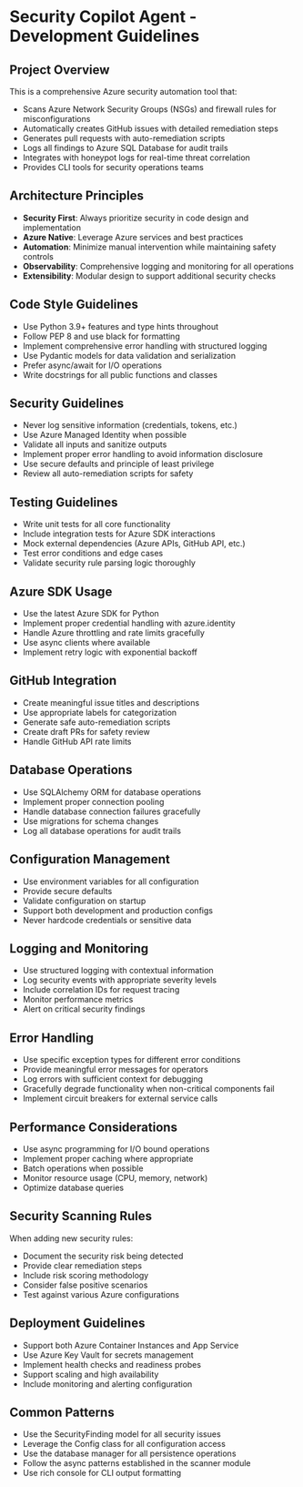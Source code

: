 <!-- Use this file to provide workspace-specific custom instructions to Copilot. For more details, visit https://code.visualstudio.com/docs/copilot/copilot-customization#_use-a-githubcopilotinstructionsmd-file -->

# Security Copilot Agent - Development Guidelines

## Project Overview
This is a comprehensive Azure security automation tool that:
- Scans Azure Network Security Groups (NSGs) and firewall rules for misconfigurations
- Automatically creates GitHub issues with detailed remediation steps
- Generates pull requests with auto-remediation scripts
- Logs all findings to Azure SQL Database for audit trails
- Integrates with honeypot logs for real-time threat correlation
- Provides CLI tools for security operations teams

## Architecture Principles
- **Security First**: Always prioritize security in code design and implementation
- **Azure Native**: Leverage Azure services and best practices
- **Automation**: Minimize manual intervention while maintaining safety controls
- **Observability**: Comprehensive logging and monitoring for all operations
- **Extensibility**: Modular design to support additional security checks

## Code Style Guidelines
- Use Python 3.9+ features and type hints throughout
- Follow PEP 8 and use black for formatting
- Implement comprehensive error handling with structured logging
- Use Pydantic models for data validation and serialization
- Prefer async/await for I/O operations
- Write docstrings for all public functions and classes

## Security Guidelines
- Never log sensitive information (credentials, tokens, etc.)
- Use Azure Managed Identity when possible
- Validate all inputs and sanitize outputs
- Implement proper error handling to avoid information disclosure
- Use secure defaults and principle of least privilege
- Review all auto-remediation scripts for safety

## Testing Guidelines
- Write unit tests for all core functionality
- Include integration tests for Azure SDK interactions
- Mock external dependencies (Azure APIs, GitHub API, etc.)
- Test error conditions and edge cases
- Validate security rule parsing logic thoroughly

## Azure SDK Usage
- Use the latest Azure SDK for Python
- Implement proper credential handling with azure.identity
- Handle Azure throttling and rate limits gracefully
- Use async clients where available
- Implement retry logic with exponential backoff

## GitHub Integration
- Create meaningful issue titles and descriptions
- Use appropriate labels for categorization
- Generate safe auto-remediation scripts
- Create draft PRs for safety review
- Handle GitHub API rate limits

## Database Operations
- Use SQLAlchemy ORM for database operations
- Implement proper connection pooling
- Handle database connection failures gracefully
- Use migrations for schema changes
- Log all database operations for audit trails

## Configuration Management
- Use environment variables for all configuration
- Provide secure defaults
- Validate configuration on startup
- Support both development and production configs
- Never hardcode credentials or sensitive data

## Logging and Monitoring
- Use structured logging with contextual information
- Log security events with appropriate severity levels
- Include correlation IDs for request tracing
- Monitor performance metrics
- Alert on critical security findings

## Error Handling
- Use specific exception types for different error conditions
- Provide meaningful error messages for operators
- Log errors with sufficient context for debugging
- Gracefully degrade functionality when non-critical components fail
- Implement circuit breakers for external service calls

## Performance Considerations
- Use async programming for I/O bound operations
- Implement proper caching where appropriate
- Batch operations when possible
- Monitor resource usage (CPU, memory, network)
- Optimize database queries

## Security Scanning Rules
When adding new security rules:
- Document the security risk being detected
- Provide clear remediation steps
- Include risk scoring methodology
- Consider false positive scenarios
- Test against various Azure configurations

## Deployment Guidelines
- Support both Azure Container Instances and App Service
- Use Azure Key Vault for secrets management
- Implement health checks and readiness probes
- Support scaling and high availability
- Include monitoring and alerting configuration

## Common Patterns
- Use the SecurityFinding model for all security issues
- Leverage the Config class for all configuration access
- Use the database manager for all persistence operations
- Follow the async patterns established in the scanner module
- Use rich console for CLI output formatting
